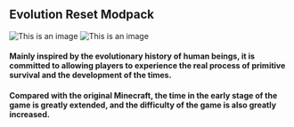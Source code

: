## Evolution Reset Modpack

![This is an image](https://s1.ax1x.com/2022/07/29/vPQL1P.png)
![This is an image](https://cf.way2muchnoise.eu/full_581337_downloads.svg)

#### Mainly inspired by the evolutionary history of human beings, it is committed to allowing players to experience the real process of primitive survival and the development of the times. 
#### Compared with the original Minecraft, the time in the early stage of the game is greatly extended, and the difficulty of the game is also greatly increased.
